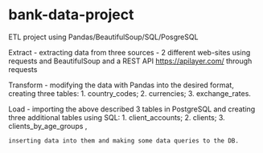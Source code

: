 # bank-data-project
ETL project using Pandas/BeautifulSoup/SQL/PosgreSQL

Extract - extracting data from three sources - 2 different web-sites using requests and BeautifulSoup and 
                                               a REST API https://apilayer.com/ through requests

Transform - modifying the data with Pandas into the desired format, creating three tables: 
    1. country_codes;
    2. currencies;
    3. exchange_rates.

Load - importing the above described 3 tables in PostgreSQL and creating three additional tables using SQL:
    1. client_accounts;
    2. clients;
    3. clients_by_age_groups ,
    
    inserting data into them and making some data queries to the DB.
 
 
 
